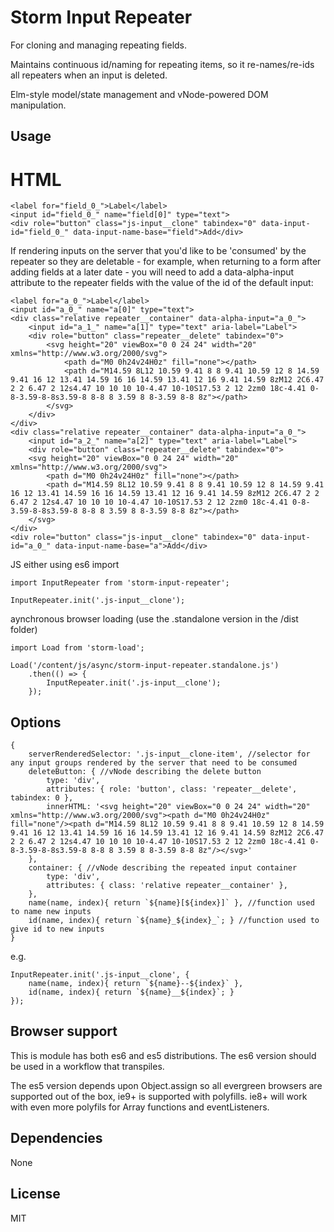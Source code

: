 # Storm Input Repeater

For cloning and managing repeating fields.

Maintains continuous id/naming for repeating items, so it re-names/re-ids all repeaters when an input is deleted.

Elm-style model/state management and vNode-powered DOM manipulation.

## Usage
HTML
=======
```
<label for="field_0_">Label</label>
<input id="field_0_" name="field[0]" type="text">
<div role="button" class="js-input__clone" tabindex="0" data-input-id="field_0_" data-input-name-base="field">Add</div>
```

If rendering inputs on the server that you'd like to be 'consumed' by the repeater so they are deletable - for example, when returning to a form after adding fields at a later date - you will need to add a data-alpha-input attribute to the repeater fields with the value of the id of the default input:
```
<label for="a_0_">Label</label>
<input id="a_0_" name="a[0]" type="text">
<div class="relative repeater__container" data-alpha-input="a_0_">
    <input id="a_1_" name="a[1]" type="text" aria-label="Label">
    <div role="button" class="repeater__delete" tabindex="0">
        <svg height="20" viewBox="0 0 24 24" width="20" xmlns="http://www.w3.org/2000/svg">
            <path d="M0 0h24v24H0z" fill="none"></path>
            <path d="M14.59 8L12 10.59 9.41 8 8 9.41 10.59 12 8 14.59 9.41 16 12 13.41 14.59 16 16 14.59 13.41 12 16 9.41 14.59 8zM12 2C6.47 2 2 6.47 2 12s4.47 10 10 10 10-4.47 10-10S17.53 2 12 2zm0 18c-4.41 0-8-3.59-8-8s3.59-8 8-8 8 3.59 8 8-3.59 8-8 8z"></path>
        </svg>
    </div>
</div>
<div class="relative repeater__container" data-alpha-input="a_0_">
    <input id="a_2_" name="a[2]" type="text" aria-label="Label">
    <div role="button" class="repeater__delete" tabindex="0">
    <svg height="20" viewBox="0 0 24 24" width="20" xmlns="http://www.w3.org/2000/svg">
        <path d="M0 0h24v24H0z" fill="none"></path>
        <path d="M14.59 8L12 10.59 9.41 8 8 9.41 10.59 12 8 14.59 9.41 16 12 13.41 14.59 16 16 14.59 13.41 12 16 9.41 14.59 8zM12 2C6.47 2 2 6.47 2 12s4.47 10 10 10 10-4.47 10-10S17.53 2 12 2zm0 18c-4.41 0-8-3.59-8-8s3.59-8 8-8 8 3.59 8 8-3.59 8-8 8z"></path>
    </svg>
</div>
<div role="button" class="js-input__clone" tabindex="0" data-input-id="a_0_" data-input-name-base="a">Add</div>
```

JS
either using es6 import
```
import InputRepeater from 'storm-input-repeater';

InputRepeater.init('.js-input__clone');
```
aynchronous browser loading (use the .standalone version in the /dist folder)
```
import Load from 'storm-load';

Load('/content/js/async/storm-input-repeater.standalone.js')
    .then(() => {
        InputRepeater.init('.js-input__clone');
    });
```
## Options
```
{
    serverRenderedSelector: '.js-input__clone-item', //selector for any input groups rendered by the server that need to be consumed
    deleteButton: { //vNode describing the delete button
        type: 'div',
        attributes: { role: 'button', class: 'repeater__delete', tabindex: 0 },
        innerHTML: '<svg height="20" viewBox="0 0 24 24" width="20" xmlns="http://www.w3.org/2000/svg"><path d="M0 0h24v24H0z" fill="none"/><path d="M14.59 8L12 10.59 9.41 8 8 9.41 10.59 12 8 14.59 9.41 16 12 13.41 14.59 16 16 14.59 13.41 12 16 9.41 14.59 8zM12 2C6.47 2 2 6.47 2 12s4.47 10 10 10 10-4.47 10-10S17.53 2 12 2zm0 18c-4.41 0-8-3.59-8-8s3.59-8 8-8 8 3.59 8 8-3.59 8-8 8z"/></svg>'
    },
    container: { //vNode describing the repeated input container
        type: 'div',
        attributes: { class: 'relative repeater__container' }, 
    },
    name(name, index){ return `${name}[${index}]` }, //function used to name new inputs
    id(name, index){ return `${name}_${index}_`; } //function used to give id to new inputs
}
```
e.g.
```
InputRepeater.init('.js-input__clone', {
    name(name, index){ return `${name}--${index}` },
    id(name, index){ return `${name}__${index}`; }
});
```
## Browser support
This is module has both es6 and es5 distributions. The es6 version should be used in a workflow that transpiles.

The es5 version depends upon Object.assign so all evergreen browsers are supported out of the box, ie9+ is supported with polyfills. ie8+ will work with even more polyfils for Array functions and eventListeners.

## Dependencies
None

## License
MIT
